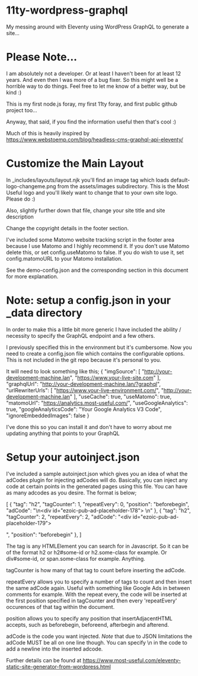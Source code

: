 # 11ty-wordpress-graphql
My messing around with Eleventy using WordPress GraphQL to generate a site...

# Please Note...
I am absolutely not a developer. Or at least I haven't been for at least 12 years. And even then I was more of a bug fixer.
So this might well be a horrible way to do things. Feel free to let me know of a better way, but be kind :)

This is my first node.js foray, my first 11ty foray, and first public github project too...

Anyway, that said, if you find the information useful then that's cool :)

Much of this is heavily inspired by https://www.webstoemp.com/blog/headless-cms-graphql-api-eleventy/

# Customize the Main Layout
In _includes/layouts/layout.njk you'll find an image tag which loads default-logo-changeme.png from the assets/images subdirectory. This is the Most Useful logo and you'll likely want to change that to your own site logo. Please do :)

Also, slightly further down that file, change your site title and site description

Change the copyright details in the footer section.

I've included some Matomo website tracking script in the footer area because I use Matomo and I highly recommend it. If you don't use Matomo delete this, or set config.useMatomo to false. If you do wish to use it, set config.matomoURL to your Matomo installation.

See the demo-config.json and the corresponding section in this document for more explanation.

# Note: setup a config.json in your _data directory

In order to make this a little bit more generic I have included the ability / necessity to specify the GraphQL endpoint and a few others.

I previously specified this in the environment but it's cumbersome. Now you need to create a config.json file which
contains the configurable options. This is not included in the git repo because it's personal to you.

It will need to look something like this;
{
    "imgSource": [
        "http://your-development-machine.lan",
        "https://www.your-live-site.com"
    ],
    "graphqlUrl": "http://your-development-machine.lan/?graphql",
    "urlRewriterUrls": [
        "https://www.your-live-environment.com/",
        "http://your-development-machine.lan"
    ],
    "useCache": true,
    "useMatomo": true,
    "matomoUrl": "https://analytics.most-useful.com/",
    "useGoogleAnalytics": true,
    "googleAnalyticsCode": "Your Google Analytics V3 Code",
    "ignoreEmbeddedImages": false
}

I've done this so you can install it and don't have to worry about me updating anything that points to your GraphQL

# Setup your autoinject.json
I've included a sample autoinject.json which gives you an idea of what the adCodes plugin for injecting adCodes will do. Basically, you can inject any code at certain points in the generated pages using this file. You can have as many adcodes as you desire. The format is below;

[
    {
        "tag": "h2",
        "tagCounter": 1,
        "repeatEvery": 0,
        "position": "beforebegin",
        "adCode": "<!-- Ezoic - Above P1 - under_page_title -->\n<div id=\"ezoic-pub-ad-placeholder-178\"> </div>\n<!-- End Ezoic - Above P1 - under_page_title -->"
    },
    {
        "tag": "h2",
        "tagCounter": 2,
        "repeatEvery": 2,
        "adCode": "<!-- Ezoic - Above P2 - under_second_paragraph --><div id=\"ezoic-pub-ad-placeholder-179\"> <div><!-- End Ezoic - Above P2 - under_second_paragraph -->",
        "position": "beforebegin"
    },
]

The tag is any HTMLElement you can search for in Javascript. So it can be of the format h2 or h2#some-id or h2.some-class for example. Or div#some-id, or span.some-class for example. Anything.

tagCounter is how many of that tag to count before inserting the adCode.

repeatEvery allows you to specify a number of tags to count and then insert the same adCode again. Useful with something like Google Ads in between comments for example. With the repeat every, the code will be inserted at the first position specified in tagCounter and then every 'repeatEvery' occurences of that tag within the document.

position allows you to specify any position that insertAdjacentHTML accepts, such as beforebegin, beforeend, afterbegin and afterend.

adCode is the code you want injected. *Note* that due to JSON limitations the adCode MUST be all on one line though. You can specify \n in the code to add a newline into the inserted adcode.

Further details can be found at https://www.most-useful.com/eleventy-static-site-generator-from-wordpress.html